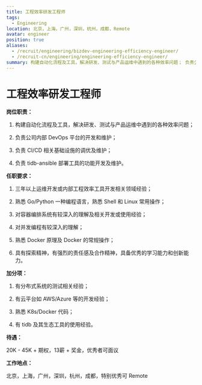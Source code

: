 ```yaml
---
title: 工程效率研发工程师
tags:
  - Engineering
location: 北京，上海，广州，深圳，杭州，成都，Remote
avatar: engineer
position: true
aliases:
  - /recruit/engineering/bizdev-engineering-efficiency-engineer/
  - /recruit-cn/engineering/engineering-efficiency-engineer/
summary: 构建自动化流程及工具，解决研发、测试与产品运维中遇到的各种效率问题； 负责公司内部 DevOps 平台的开发和维护； 负责 CI/CD 相关基础设施的调优及维护； 负责 tidb-ansible 部署工具的功能开发及维护。
---
```


# 工程效率研发工程师

**岗位职责：**

1. 构建自动化流程及工具，解决研发、测试与产品运维中遇到的各种效率问题；

2. 负责公司内部 DevOps 平台的开发和维护；

3. 负责 CI/CD 相关基础设施的调优及维护；

4. 负责 tidb-ansible 部署工具的功能开发及维护。


**任职要求：**

1. 三年以上运维开发或内部工程效率工具开发相关领域经验；

2. 熟悉 Go/Python 一种编程语言，熟悉 Shell 和 Linux 常用操作；

3. 对容器编排系统有较深入的理解及相关开发或使用经验；

4. 对并发编程有较深入的理解；

5. 熟悉 Docker 原理及 Docker 的常规操作；

6. 具有探索精神，有强烈的责任感及合作精神，具备优秀的学习能力和创新能力。



**加分项：**

1. 有分布式系统的测试相关经验；

2. 有云平台如 AWS/Azure 等的开发经验；

3. 熟悉 K8s/Docker 代码；

4. 有 tidb 及其生态工具的使用经验。


**待遇：**

20K - 45K + 期权，13薪 + 奖金，优秀者可面议

**工作地点：**

北京，上海，广州，深圳，杭州，成都，特别优秀可 Remote
